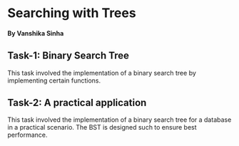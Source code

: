  # Searching with Trees

 #### By Vanshika Sinha

 ## Task-1: Binary Search Tree

 This task involved the implementation of a binary search tree by implementing certain functions.

 ## Task-2: A practical application

 This task involved the implementation of a binary search tree for a database in a practical scenario. The BST is designed such to ensure best performance.
